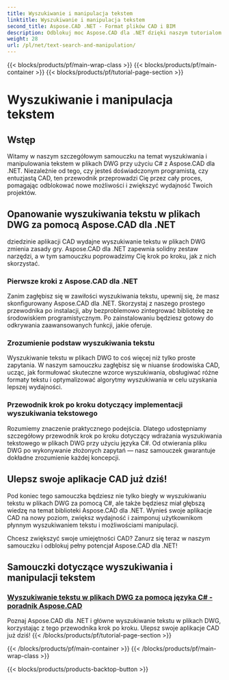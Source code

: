 ```yaml
---
title: Wyszukiwanie i manipulacja tekstem
linktitle: Wyszukiwanie i manipulacja tekstem
second_title: Aspose.CAD .NET - Format plików CAD i BIM
description: Odblokuj moc Aspose.CAD dla .NET dzięki naszym tutorialom na temat wyszukiwania tekstu w plikach DWG przy użyciu C#. Podnieś swoje umiejętności CAD i ulepsz swoje aplikacje.
weight: 28
url: /pl/net/text-search-and-manipulation/
---
```


{{< blocks/products/pf/main-wrap-class >}}
{{< blocks/products/pf/main-container >}}
{{< blocks/products/pf/tutorial-page-section >}}

# Wyszukiwanie i manipulacja tekstem


## Wstęp

Witamy w naszym szczegółowym samouczku na temat wyszukiwania i manipulowania tekstem w plikach DWG przy użyciu C# z Aspose.CAD dla .NET. Niezależnie od tego, czy jesteś doświadczonym programistą, czy entuzjastą CAD, ten przewodnik przeprowadzi Cię przez cały proces, pomagając odblokować nowe możliwości i zwiększyć wydajność Twoich projektów.

## Opanowanie wyszukiwania tekstu w plikach DWG za pomocą Aspose.CAD dla .NET

dziedzinie aplikacji CAD wydajne wyszukiwanie tekstu w plikach DWG zmienia zasady gry. Aspose.CAD dla .NET zapewnia solidny zestaw narzędzi, a w tym samouczku poprowadzimy Cię krok po kroku, jak z nich skorzystać.

### Pierwsze kroki z Aspose.CAD dla .NET

Zanim zagłębisz się w zawiłości wyszukiwania tekstu, upewnij się, że masz skonfigurowany Aspose.CAD dla .NET. Skorzystaj z naszego prostego przewodnika po instalacji, aby bezproblemowo zintegrować bibliotekę ze środowiskiem programistycznym. Po zainstalowaniu będziesz gotowy do odkrywania zaawansowanych funkcji, jakie oferuje.

### Zrozumienie podstaw wyszukiwania tekstu

Wyszukiwanie tekstu w plikach DWG to coś więcej niż tylko proste zapytania. W naszym samouczku zagłębisz się w niuanse środowiska CAD, ucząc, jak formułować skuteczne wzorce wyszukiwania, obsługiwać różne formaty tekstu i optymalizować algorytmy wyszukiwania w celu uzyskania lepszej wydajności.

### Przewodnik krok po kroku dotyczący implementacji wyszukiwania tekstowego

Rozumiemy znaczenie praktycznego podejścia. Dlatego udostępniamy szczegółowy przewodnik krok po kroku dotyczący wdrażania wyszukiwania tekstowego w plikach DWG przy użyciu języka C#. Od otwierania pliku DWG po wykonywanie złożonych zapytań — nasz samouczek gwarantuje dokładne zrozumienie każdej koncepcji. 

## Ulepsz swoje aplikacje CAD już dziś!

Pod koniec tego samouczka będziesz nie tylko biegły w wyszukiwaniu tekstu w plikach DWG za pomocą C#, ale także będziesz miał głębszą wiedzę na temat biblioteki Aspose.CAD dla .NET. Wynieś swoje aplikacje CAD na nowy poziom, zwiększ wydajność i zaimponuj użytkownikom płynnym wyszukiwaniem tekstu i możliwościami manipulacji.

Chcesz zwiększyć swoje umiejętności CAD? Zanurz się teraz w naszym samouczku i odblokuj pełny potencjał Aspose.CAD dla .NET!
## Samouczki dotyczące wyszukiwania i manipulacji tekstem
### [Wyszukiwanie tekstu w plikach DWG za pomocą języka C# - poradnik Aspose.CAD](./searching-text-in-dwg-files/)
Poznaj Aspose.CAD dla .NET i główne wyszukiwanie tekstu w plikach DWG, korzystając z tego przewodnika krok po kroku. Ulepsz swoje aplikacje CAD już dziś!
{{< /blocks/products/pf/tutorial-page-section >}}

{{< /blocks/products/pf/main-container >}}
{{< /blocks/products/pf/main-wrap-class >}}

{{< blocks/products/products-backtop-button >}}
